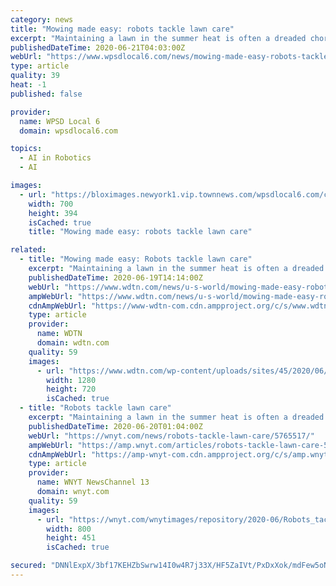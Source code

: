 ```yaml
---
category: news
title: "Mowing made easy: robots tackle lawn care"
excerpt: "Maintaining a lawn in the summer heat is often a dreaded chore for homeowners. Now there are robots that can do the job for you. Worx, the company that makes the highly-rated Landroid, says autonomous mowers are getting more popular."
publishedDateTime: 2020-06-21T04:03:00Z
webUrl: "https://www.wpsdlocal6.com/news/mowing-made-easy-robots-tackle-lawn-care/article_2c3f7e02-b374-11ea-8401-0bc2bd9621fb.html"
type: article
quality: 39
heat: -1
published: false

provider:
  name: WPSD Local 6
  domain: wpsdlocal6.com

topics:
  - AI in Robotics
  - AI

images:
  - url: "https://bloximages.newyork1.vip.townnews.com/wpsdlocal6.com/content/tncms/assets/v3/editorial/2/c3/2c3f7e02-b374-11ea-8401-0bc2bd9621fb/5eeede2c9cc8c.preview.jpg?crop=700%2C394%2C0%2C0&resize=700%2C394&order=crop%2Cresize"
    width: 700
    height: 394
    isCached: true
    title: "Mowing made easy: robots tackle lawn care"

related:
  - title: "Mowing made easy: Robots tackle lawn care"
    excerpt: "Maintaining a lawn in the summer heat is often a dreaded chore for homeowners. Now there are robots that can do the job for you. Worx, the company that makes the highly-rated Landroid, says autonomous mowers are getting more popular."
    publishedDateTime: 2020-06-19T14:14:00Z
    webUrl: "https://www.wdtn.com/news/u-s-world/mowing-made-easy-robots-tackle-lawn-care/"
    ampWebUrl: "https://www.wdtn.com/news/u-s-world/mowing-made-easy-robots-tackle-lawn-care/amp/"
    cdnAmpWebUrl: "https://www-wdtn-com.cdn.ampproject.org/c/s/www.wdtn.com/news/u-s-world/mowing-made-easy-robots-tackle-lawn-care/amp/"
    type: article
    provider:
      name: WDTN
      domain: wdtn.com
    quality: 59
    images:
      - url: "https://www.wdtn.com/wp-content/uploads/sites/45/2020/06/NC_mowers0619_700x394.jpg?w=700&h=394&crop=1&resize=1280,720"
        width: 1280
        height: 720
        isCached: true
  - title: "Robots tackle lawn care"
    excerpt: "Maintaining a lawn in the summer heat is often a dreaded chore for homeowners. Worx, the company that makes the highly-rated Landroid, says autonomous mowers are getting more popular. There are a variety of models available from makers such as Robomow,"
    publishedDateTime: 2020-06-20T01:04:00Z
    webUrl: "https://wnyt.com/news/robots-tackle-lawn-care/5765517/"
    ampWebUrl: "https://amp.wnyt.com/articles/robots-tackle-lawn-care-5765517.html"
    cdnAmpWebUrl: "https://amp-wnyt-com.cdn.ampproject.org/c/s/amp.wnyt.com/articles/robots-tackle-lawn-care-5765517.html"
    type: article
    provider:
      name: WNYT NewsChannel 13
      domain: wnyt.com
    quality: 59
    images:
      - url: "https://wnyt.com/wnytimages/repository/2020-06/Robots_tackle_lawn_care-syndImport-080226.jpg"
        width: 800
        height: 451
        isCached: true

secured: "DNNlExpX/3bf17KEHZbSwrw14I0w4R7j33X/HF5ZaIVt/PxDxXok/mdFew5oNa9uEZSkHo8397xSheM990KQeWsA0v2zZdShmSXh/UOVYEUFJq7QMP4tQ0ji64G9SmpB3ULkWkk8aOt7chn3bJ/L23CujE/IxnWVxSslXXEPnF6FkQ4uL0ggUVFuCW8YCBC3XQKaY60KC87Xhk4LcjNlN3nXXdevJDRm+P09X05+e76nhv84bxF3+rp59/N8u0tq+0x9hJ4HuwfxxR7c1tl+E+F6T4bVmjZfhGCawwyDU7vQ3MAlSJDvTM/qrK1kolwpEwV8pREfKvPfBLfONCB0Gg==;NEvZa2nMRNQ/VZGewKPf4Q=="
---
```


